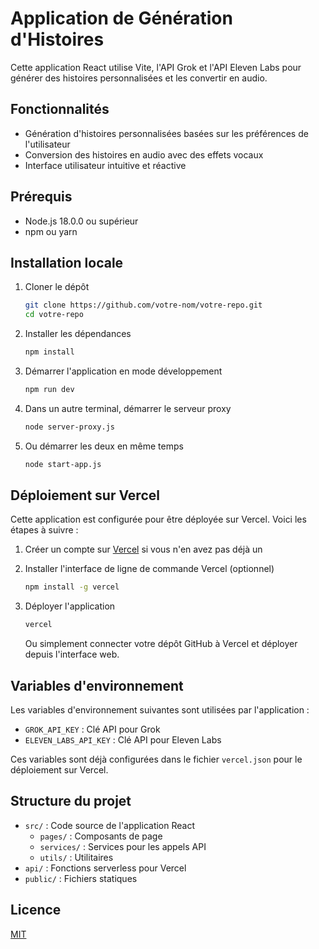 # Application de Génération d'Histoires

Cette application React utilise Vite, l'API Grok et l'API Eleven Labs pour générer des histoires personnalisées et les convertir en audio.

## Fonctionnalités

- Génération d'histoires personnalisées basées sur les préférences de l'utilisateur
- Conversion des histoires en audio avec des effets vocaux
- Interface utilisateur intuitive et réactive

## Prérequis

- Node.js 18.0.0 ou supérieur
- npm ou yarn

## Installation locale

1. Cloner le dépôt
   ```bash
   git clone https://github.com/votre-nom/votre-repo.git
   cd votre-repo
   ```

2. Installer les dépendances
   ```bash
   npm install
   ```

3. Démarrer l'application en mode développement
   ```bash
   npm run dev
   ```

4. Dans un autre terminal, démarrer le serveur proxy
   ```bash
   node server-proxy.js
   ```

5. Ou démarrer les deux en même temps
   ```bash
   node start-app.js
   ```

## Déploiement sur Vercel

Cette application est configurée pour être déployée sur Vercel. Voici les étapes à suivre :

1. Créer un compte sur [Vercel](https://vercel.com) si vous n'en avez pas déjà un

2. Installer l'interface de ligne de commande Vercel (optionnel)
   ```bash
   npm install -g vercel
   ```

3. Déployer l'application
   ```bash
   vercel
   ```

   Ou simplement connecter votre dépôt GitHub à Vercel et déployer depuis l'interface web.

## Variables d'environnement

Les variables d'environnement suivantes sont utilisées par l'application :

- `GROK_API_KEY` : Clé API pour Grok
- `ELEVEN_LABS_API_KEY` : Clé API pour Eleven Labs

Ces variables sont déjà configurées dans le fichier `vercel.json` pour le déploiement sur Vercel.

## Structure du projet

- `src/` : Code source de l'application React
  - `pages/` : Composants de page
  - `services/` : Services pour les appels API
  - `utils/` : Utilitaires
- `api/` : Fonctions serverless pour Vercel
- `public/` : Fichiers statiques

## Licence

[MIT](LICENSE)
